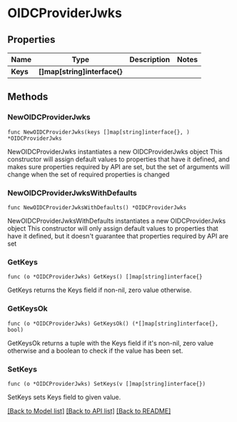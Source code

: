# OIDCProviderJwks

## Properties

Name | Type | Description | Notes
------------ | ------------- | ------------- | -------------
**Keys** | **[]map[string]interface{}** |  | 

## Methods

### NewOIDCProviderJwks

`func NewOIDCProviderJwks(keys []map[string]interface{}, ) *OIDCProviderJwks`

NewOIDCProviderJwks instantiates a new OIDCProviderJwks object
This constructor will assign default values to properties that have it defined,
and makes sure properties required by API are set, but the set of arguments
will change when the set of required properties is changed

### NewOIDCProviderJwksWithDefaults

`func NewOIDCProviderJwksWithDefaults() *OIDCProviderJwks`

NewOIDCProviderJwksWithDefaults instantiates a new OIDCProviderJwks object
This constructor will only assign default values to properties that have it defined,
but it doesn't guarantee that properties required by API are set

### GetKeys

`func (o *OIDCProviderJwks) GetKeys() []map[string]interface{}`

GetKeys returns the Keys field if non-nil, zero value otherwise.

### GetKeysOk

`func (o *OIDCProviderJwks) GetKeysOk() (*[]map[string]interface{}, bool)`

GetKeysOk returns a tuple with the Keys field if it's non-nil, zero value otherwise
and a boolean to check if the value has been set.

### SetKeys

`func (o *OIDCProviderJwks) SetKeys(v []map[string]interface{})`

SetKeys sets Keys field to given value.



[[Back to Model list]](../README.md#documentation-for-models) [[Back to API list]](../README.md#documentation-for-api-endpoints) [[Back to README]](../README.md)


